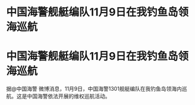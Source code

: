 # 中国海警舰艇编队11月9日在我钓鱼岛领海巡航

# 中国海警舰艇编队11月9日在我钓鱼岛领海巡航

据@中国海警 微博消息，11月9日，中国海警1301舰艇编队在我钓鱼岛领海内巡航。这是中国海警依法开展的维权巡航活动。

